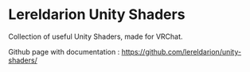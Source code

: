 # Lereldarion Unity Shaders
Collection of useful Unity Shaders, made for VRChat.

Github page with documentation : https://github.com/lereldarion/unity-shaders/
